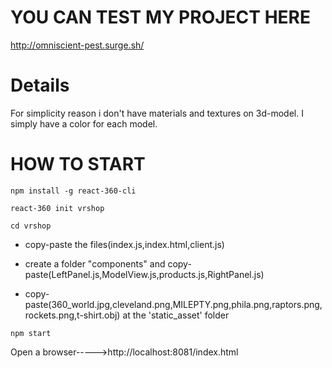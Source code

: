 # YOU CAN TEST MY PROJECT HERE

http://omniscient-pest.surge.sh/

# Details

For simplicity reason i don't have materials and textures on 3d-model.
I simply have a color for each model.

# HOW TO START

``` 
npm install -g react-360-cli

react-360 init vrshop

cd vrshop 

```

* copy-paste the files(index.js,index.html,client.js)

* create a folder "components" and copy-paste(LeftPanel.js,ModelView.js,products.js,RightPanel.js)

* copy-paste(360_world.jpg,cleveland.png,MILEPTY.png,phila.png,raptors.png,rockets.png,t-shirt.obj) at the 'static_asset' folder
```
npm start
```
Open a browser----->http://localhost:8081/index.html
